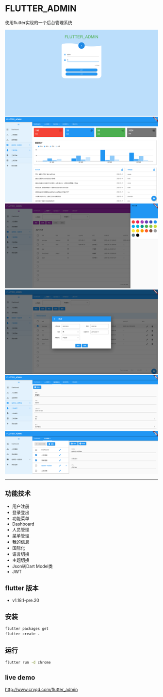 # FLUTTER_ADMIN

使用flutter实现的一个后台管理系统

![image](https://raw.githubusercontent.com/cairuoyu/screenshots/master/flutter_admin_login.png)
![image](https://raw.githubusercontent.com/cairuoyu/screenshots/master/flutter_admin_dashboard.png)
![image](https://raw.githubusercontent.com/cairuoyu/screenshots/master/flutter_admin_setting.png)
![image](https://raw.githubusercontent.com/cairuoyu/screenshots/master/flutter_admin_personEdit.png)
![image](https://raw.githubusercontent.com/cairuoyu/screenshots/master/flutter_admin_userInfo.png)
![image](https://raw.githubusercontent.com/cairuoyu/screenshots/master/flutter_admin_menu.png)

---
## 功能技术
* 用户注册
* 登录登出
* 功能菜单
* Dashboard
* 人员管理
* 菜单管理
* 我的信息
* 国际化
* 语言切换
* 主题切换
* Json转Dart Model类
* JWT

## flutter 版本
* v1.18.1-pre.20

## 安装
```bash
flutter packages get
flutter create .
```

## 运行
```bash
flutter run -d chrome
```

## live demo
http://www.cryqd.com/flutter_admin

